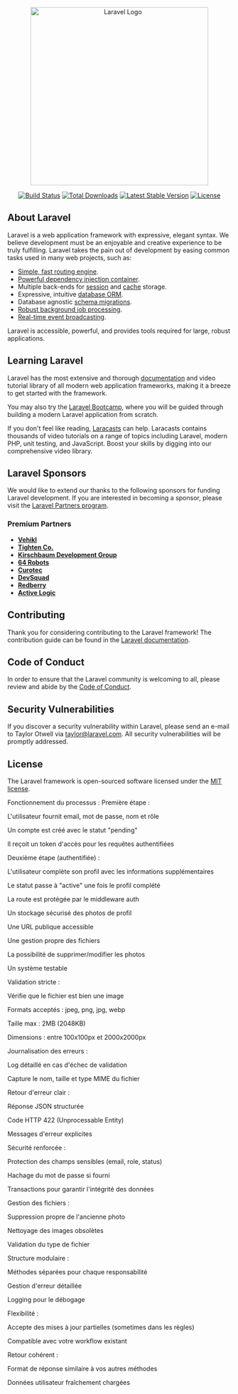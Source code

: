 <p align="center"><a href="https://laravel.com" target="_blank"><img src="https://raw.githubusercontent.com/laravel/art/master/logo-lockup/5%20SVG/2%20CMYK/1%20Full%20Color/laravel-logolockup-cmyk-red.svg" width="400" alt="Laravel Logo"></a></p>

<p align="center">
<a href="https://github.com/laravel/framework/actions"><img src="https://github.com/laravel/framework/workflows/tests/badge.svg" alt="Build Status"></a>
<a href="https://packagist.org/packages/laravel/framework"><img src="https://img.shields.io/packagist/dt/laravel/framework" alt="Total Downloads"></a>
<a href="https://packagist.org/packages/laravel/framework"><img src="https://img.shields.io/packagist/v/laravel/framework" alt="Latest Stable Version"></a>
<a href="https://packagist.org/packages/laravel/framework"><img src="https://img.shields.io/packagist/l/laravel/framework" alt="License"></a>
</p>

## About Laravel

Laravel is a web application framework with expressive, elegant syntax. We believe development must be an enjoyable and creative experience to be truly fulfilling. Laravel takes the pain out of development by easing common tasks used in many web projects, such as:

- [Simple, fast routing engine](https://laravel.com/docs/routing).
- [Powerful dependency injection container](https://laravel.com/docs/container).
- Multiple back-ends for [session](https://laravel.com/docs/session) and [cache](https://laravel.com/docs/cache) storage.
- Expressive, intuitive [database ORM](https://laravel.com/docs/eloquent).
- Database agnostic [schema migrations](https://laravel.com/docs/migrations).
- [Robust background job processing](https://laravel.com/docs/queues).
- [Real-time event broadcasting](https://laravel.com/docs/broadcasting).

Laravel is accessible, powerful, and provides tools required for large, robust applications.

## Learning Laravel

Laravel has the most extensive and thorough [documentation](https://laravel.com/docs) and video tutorial library of all modern web application frameworks, making it a breeze to get started with the framework.

You may also try the [Laravel Bootcamp](https://bootcamp.laravel.com), where you will be guided through building a modern Laravel application from scratch.

If you don't feel like reading, [Laracasts](https://laracasts.com) can help. Laracasts contains thousands of video tutorials on a range of topics including Laravel, modern PHP, unit testing, and JavaScript. Boost your skills by digging into our comprehensive video library.

## Laravel Sponsors

We would like to extend our thanks to the following sponsors for funding Laravel development. If you are interested in becoming a sponsor, please visit the [Laravel Partners program](https://partners.laravel.com).

### Premium Partners

- **[Vehikl](https://vehikl.com/)**
- **[Tighten Co.](https://tighten.co)**
- **[Kirschbaum Development Group](https://kirschbaumdevelopment.com)**
- **[64 Robots](https://64robots.com)**
- **[Curotec](https://www.curotec.com/services/technologies/laravel/)**
- **[DevSquad](https://devsquad.com/hire-laravel-developers)**
- **[Redberry](https://redberry.international/laravel-development/)**
- **[Active Logic](https://activelogic.com)**

## Contributing

Thank you for considering contributing to the Laravel framework! The contribution guide can be found in the [Laravel documentation](https://laravel.com/docs/contributions).

## Code of Conduct

In order to ensure that the Laravel community is welcoming to all, please review and abide by the [Code of Conduct](https://laravel.com/docs/contributions#code-of-conduct).

## Security Vulnerabilities

If you discover a security vulnerability within Laravel, please send an e-mail to Taylor Otwell via [taylor@laravel.com](mailto:taylor@laravel.com). All security vulnerabilities will be promptly addressed.

## License

The Laravel framework is open-sourced software licensed under the [MIT license](https://opensource.org/licenses/MIT).




Fonctionnement du processus :
Première étape :

L'utilisateur fournit email, mot de passe, nom et rôle

Un compte est créé avec le statut "pending"

Il reçoit un token d'accès pour les requêtes authentifiées

Deuxième étape (authentifiée) :

L'utilisateur complète son profil avec les informations supplémentaires

Le statut passe à "active" une fois le profil complété

La route est protégée par le middleware auth


Un stockage sécurisé des photos de profil

Une URL publique accessible

Une gestion propre des fichiers

La possibilité de supprimer/modifier les photos

Un système testable


Validation stricte :

Vérifie que le fichier est bien une image

Formats acceptés : jpeg, png, jpg, webp

Taille max : 2MB (2048KB)

Dimensions : entre 100x100px et 2000x2000px

Journalisation des erreurs :

Log détaillé en cas d'échec de validation

Capture le nom, taille et type MIME du fichier

Retour d'erreur clair :

Réponse JSON structurée

Code HTTP 422 (Unprocessable Entity)

Messages d'erreur explicites

Sécurité renforcée :

Protection des champs sensibles (email, role, status)

Hachage du mot de passe si fourni

Transactions pour garantir l'intégrité des données

Gestion des fichiers :

Suppression propre de l'ancienne photo

Nettoyage des images obsolètes

Validation du type de fichier

Structure modulaire :

Méthodes séparées pour chaque responsabilité

Gestion d'erreur détaillée

Logging pour le débogage

Flexibilité :

Accepte des mises à jour partielles (sometimes dans les règles)

Compatible avec votre workflow existant

Retour cohérent :

Format de réponse similaire à vos autres méthodes

Données utilisateur fraîchement chargées